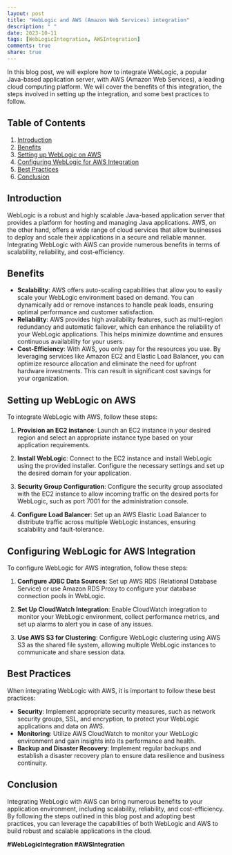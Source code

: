 ```yaml
---
layout: post
title: "WebLogic and AWS (Amazon Web Services) integration"
description: " "
date: 2023-10-11
tags: [WebLogicIntegration, AWSIntegration]
comments: true
share: true
---
```


In this blog post, we will explore how to integrate WebLogic, a popular Java-based application server, with AWS (Amazon Web Services), a leading cloud computing platform. We will cover the benefits of this integration, the steps involved in setting up the integration, and some best practices to follow.

## Table of Contents
1. [Introduction](#introduction)
2. [Benefits](#benefits)
3. [Setting up WebLogic on AWS](#setting-up-weblogic-on-aws)
4. [Configuring WebLogic for AWS Integration](#configuring-weblogic-for-aws-integration)
5. [Best Practices](#best-practices)
6. [Conclusion](#conclusion)

## Introduction
WebLogic is a robust and highly scalable Java-based application server that provides a platform for hosting and managing Java applications. AWS, on the other hand, offers a wide range of cloud services that allow businesses to deploy and scale their applications in a secure and reliable manner. Integrating WebLogic with AWS can provide numerous benefits in terms of scalability, reliability, and cost-efficiency.

## Benefits
- **Scalability**: AWS offers auto-scaling capabilities that allow you to easily scale your WebLogic environment based on demand. You can dynamically add or remove instances to handle peak loads, ensuring optimal performance and customer satisfaction.
- **Reliability**: AWS provides high availability features, such as multi-region redundancy and automatic failover, which can enhance the reliability of your WebLogic applications. This helps minimize downtime and ensures continuous availability for your users.
- **Cost-Efficiency**: With AWS, you only pay for the resources you use. By leveraging services like Amazon EC2 and Elastic Load Balancer, you can optimize resource allocation and eliminate the need for upfront hardware investments. This can result in significant cost savings for your organization.

## Setting up WebLogic on AWS
To integrate WebLogic with AWS, follow these steps:

1. **Provision an EC2 instance**: Launch an EC2 instance in your desired region and select an appropriate instance type based on your application requirements.

2. **Install WebLogic**: Connect to the EC2 instance and install WebLogic using the provided installer. Configure the necessary settings and set up the desired domain for your application.

3. **Security Group Configuration**: Configure the security group associated with the EC2 instance to allow incoming traffic on the desired ports for WebLogic, such as port 7001 for the administration console.

4. **Configure Load Balancer**: Set up an AWS Elastic Load Balancer to distribute traffic across multiple WebLogic instances, ensuring scalability and fault-tolerance.

## Configuring WebLogic for AWS Integration
To configure WebLogic for AWS integration, follow these steps:

1. **Configure JDBC Data Sources**: Set up AWS RDS (Relational Database Service) or use Amazon RDS Proxy to configure your database connection pools in WebLogic.

2. **Set Up CloudWatch Integration**: Enable CloudWatch integration to monitor your WebLogic environment, collect performance metrics, and set up alarms to alert you in case of any issues.

3. **Use AWS S3 for Clustering**: Configure WebLogic clustering using AWS S3 as the shared file system, allowing multiple WebLogic instances to communicate and share session data.

## Best Practices
When integrating WebLogic with AWS, it is important to follow these best practices:

- **Security**: Implement appropriate security measures, such as network security groups, SSL, and encryption, to protect your WebLogic applications and data on AWS.
- **Monitoring**: Utilize AWS CloudWatch to monitor your WebLogic environment and gain insights into its performance and health.
- **Backup and Disaster Recovery**: Implement regular backups and establish a disaster recovery plan to ensure data resilience and business continuity.

## Conclusion
Integrating WebLogic with AWS can bring numerous benefits to your application environment, including scalability, reliability, and cost-efficiency. By following the steps outlined in this blog post and adopting best practices, you can leverage the capabilities of both WebLogic and AWS to build robust and scalable applications in the cloud.

**#WebLogicIntegration #AWSIntegration**